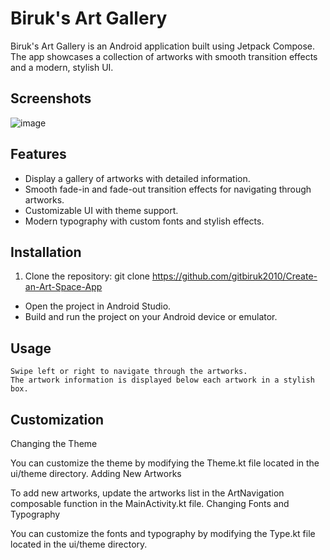 # Biruk's Art Gallery

Biruk's Art Gallery is an Android application built using Jetpack Compose. The app showcases a collection of artworks with smooth transition effects and a modern, stylish UI.

## Screenshots
![image](https://github.com/gitbiruk2010/Create-an-Art-Space-App/assets/103274295/6a19be44-53d5-49bc-9674-64292fe69179)

## Features

- Display a gallery of artworks with detailed information.
- Smooth fade-in and fade-out transition effects for navigating through artworks.
- Customizable UI with theme support.
- Modern typography with custom fonts and stylish effects.

## Installation

1. Clone the repository:
   git clone https://github.com/gitbiruk2010/Create-an-Art-Space-App

- Open the project in Android Studio.
- Build and run the project on your Android device or emulator.

## Usage
    Swipe left or right to navigate through the artworks.
    The artwork information is displayed below each artwork in a stylish box.

## Customization

  Changing the Theme
  
  You can customize the theme by modifying the Theme.kt file located in the ui/theme directory.
  Adding New Artworks
  
  To add new artworks, update the artworks list in the ArtNavigation composable function in the MainActivity.kt file.
  Changing Fonts and Typography
  
  You can customize the fonts and typography by modifying the Type.kt file located in the ui/theme directory.
